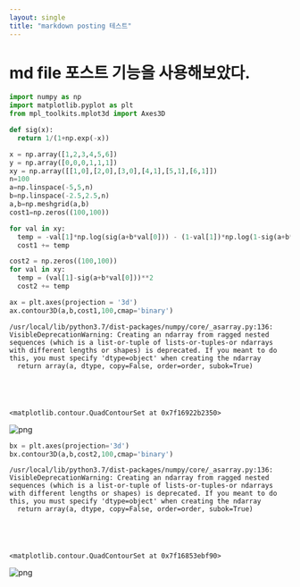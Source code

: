 ```yaml
---
layout: single
title: "markdown posting 테스트"
---
```


# md file 포스트 기능을 사용해보았다.


```python
import numpy as np
import matplotlib.pyplot as plt
from mpl_toolkits.mplot3d import Axes3D

def sig(x):
  return 1/(1+np.exp(-x))

```


```python
x = np.array([1,2,3,4,5,6])
y = np.array([0,0,0,1,1,1])
xy = np.array([[1,0],[2,0],[3,0],[4,1],[5,1],[6,1]])
n=100
a=np.linspace(-5,5,n)
b=np.linspace(-2.5,2.5,n)
a,b=np.meshgrid(a,b)
cost1=np.zeros((100,100))
```


```python
for val in xy:
  temp = -val[1]*np.log(sig(a+b*val[0])) - (1-val[1])*np.log(1-sig(a+b*val[0]))
  cost1 += temp
```


```python
cost2 = np.zeros((100,100))
for val in xy:
  temp = (val[1]-sig(a+b*val[0]))**2
  cost2 += temp
```


```python
ax = plt.axes(projection = '3d')
ax.contour3D(a,b,cost1,100,cmap='binary')
```

    /usr/local/lib/python3.7/dist-packages/numpy/core/_asarray.py:136: VisibleDeprecationWarning: Creating an ndarray from ragged nested sequences (which is a list-or-tuple of lists-or-tuples-or ndarrays with different lengths or shapes) is deprecated. If you meant to do this, you must specify 'dtype=object' when creating the ndarray
      return array(a, dtype, copy=False, order=order, subok=True)





    <matplotlib.contour.QuadContourSet at 0x7f16922b2350>




![png](myuntitled_files/myuntitled_4_2.png)



```python
bx = plt.axes(projection='3d')
bx.contour3D(a,b,cost2,100,cmap='binary')
```

    /usr/local/lib/python3.7/dist-packages/numpy/core/_asarray.py:136: VisibleDeprecationWarning: Creating an ndarray from ragged nested sequences (which is a list-or-tuple of lists-or-tuples-or ndarrays with different lengths or shapes) is deprecated. If you meant to do this, you must specify 'dtype=object' when creating the ndarray
      return array(a, dtype, copy=False, order=order, subok=True)





    <matplotlib.contour.QuadContourSet at 0x7f16853ebf90>




![png](myuntitled_files/myuntitled_5_2.png)

